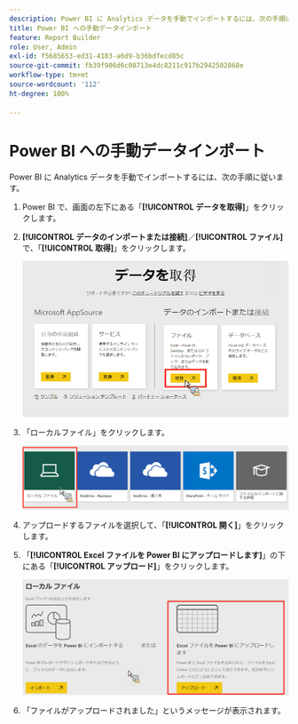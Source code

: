 ```yaml
---
description: Power BI に Analytics データを手動でインポートするには、次の手順に従います。
title: Power BI への手動データインポート
feature: Report Builder
role: User, Admin
exl-id: f5685653-ed31-4183-a6d9-b36bdfecd85c
source-git-commit: fb39f906d6c08713e4dc8211c917b2942502868e
workflow-type: tm+mt
source-wordcount: '112'
ht-degree: 100%

---
```


# Power BI への手動データインポート

Power BI に Analytics データを手動でインポートするには、次の手順に従います。

1. Power BI で、画面の左下にある「**[!UICONTROL データを取得]**」をクリックします。
1. **[!UICONTROL データのインポートまたは接続]**／**[!UICONTROL ファイル]**&#x200B;で、「**[!UICONTROL 取得]**」をクリックします。

   ![データの読み込みまたは接続で「取得」アイコンをクリックします。](assets/get-data.png)

1. 「ローカルファイル」をクリックします。

   ![「ローカルファイル」アイコンをクリックします。](assets/local-file.png)

1. アップロードするファイルを選択して、「**[!UICONTROL 開く]**」をクリックします。
1. 「**[!UICONTROL Excel ファイルを Power BI にアップロードします]**」の下にある「**[!UICONTROL アップロード]**」をクリックします。

   ![「アップロード」をクリックして Excel ファイルをアップロードします。](assets/upload-excel-file.png)

1. 「ファイルがアップロードされました」というメッセージが表示されます。
